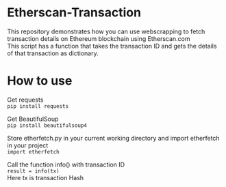 # Etherscan-Transaction
This repository demonstrates how you can use webscrapping to fetch transaction details on Ethereum blockchain using Etherscan.com  
This script has a function that takes the transaction ID and gets the details of that transaction as dictionary.

# How to use
Get requests   
`pip install requests`   

Get BeautifulSoup   
`pip install beautifulsoup4`   

Store etherfetch.py in your current working directory and import etherfetch in your project   
`import etherfetch`      

Call the function info() with transaction ID   
`result = info(tx)`   
Here tx is transaction Hash   
